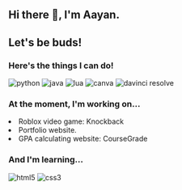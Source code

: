 ## Hi there 👋, I'm Aayan.
<h2>Let's be buds!</h2>

<h3>Here's the things I can do! </h3>
<p>
  <img alt="python" src="https://img.shields.io/badge/-Python-3776AB?style=flat-square&logo=python&logoColor=white" />
  <img alt="java" src="https://img.shields.io/badge/-Java-007396?style=flat-square&logo=java&logoColor=white" />
  <img alt="lua" src="https://img.shields.io/badge/-Lua-2C2D72?style=flat-square&logo=lua&logoColor=white" />
  <img alt="canva" src="https://img.shields.io/badge/-Canva-00C4CC?style=flat-square&logo=canva&logoColor=white" />
  <img alt="davinci resolve" src="https://img.shields.io/badge/-DaVinci%20Resolve-1C1C1C?style=flat-square&logo=davinciresolve&logoColor=white" />
</p>

<h3>At the moment, I'm working on...</h3>
<li> Roblox video game: Knockback </li>
<li> Portfolio website. </li>
<li> GPA calculating website: CourseGrade </li>

<h3>And I'm learning...</h3>
<p>
  <img alt="html5" src="https://img.shields.io/badge/-HTML5-E34F26?style=flat-square&logo=html5&logoColor=white" />
  <img alt="css3" src="https://img.shields.io/badge/-CSS3-1572B6?style=flat-square&logo=css3&logoColor=white" />
</p>

<!--
**aayanhussainw07/aayanhussainw07** is a ✨ _special_ ✨ repository because its `README.md` (this file) appears on your GitHub profile.

Here are some ideas to get you started:

- 🔭 I’m currently working on ...
- 🌱 I’m currently learning ...
- 👯 I’m looking to collaborate on ...
- 🤔 I’m looking for help with ...
- 💬 Ask me about ...
- 📫 How to reach me: ...
- 😄 Pronouns: ...
- ⚡ Fun fact: ...
-->
